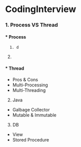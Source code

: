 # CodingInterview
### 1. Process VS Thread
#### * Process  
      1. d  
2. 
   
#### * Thread
 * Pros & Cons
 * Multi-Processing 
 * Multi-Threading

2. Java
 * Galbage Collector
 * Mutable & Immutable
 
3. DB
 * View
 * Stored Procedure
 
